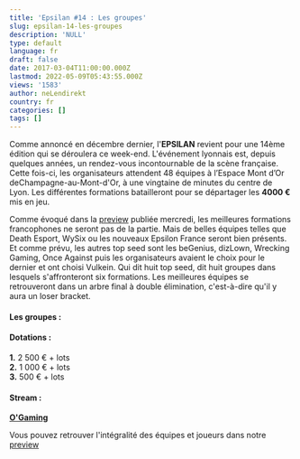 ```yaml
---
title: 'Epsilan #14 : Les groupes'
slug: epsilan-14-les-groupes
description: 'NULL'
type: default
language: fr
draft: false
date: 2017-03-04T11:00:00.000Z
lastmod: 2022-05-09T05:43:55.000Z
views: '1583'
author: neLendirekt
country: fr
categories: []
tags: []
---
```

Comme annoncé en décembre dernier, l'**EPSILAN** revient pour une 14ème édition qui se déroulera ce week-end. L'événement lyonnais est, depuis quelques années, un rendez-vous incontournable de la scène française. Cette fois-ci, les organisateurs attendent 48 équipes à l’Espace Mont d’Or deChampagne-au-Mont-d'Or, à une vingtaine de minutes du centre de Lyon. Les différentes formations batailleront pour se départager les **4000 €** mis en jeu.

Comme évoqué dans la [preview](https:///flash/epsilan-14-la-preview/351) publiée mercredi, les meilleures formations francophones ne seront pas de la partie. Mais de belles équipes telles que Death Esport, WySix ou les nouveaux Epsilon France seront bien présents. Et comme prévu, les autres top seed sont les beGenius, dizLown, Wrecking Gaming, Once Against puis les organisateurs avaient le choix pour le dernier et ont choisi Vulkein. Qui dit huit top seed, dit huit groupes dans lesquels s'affronteront six formations. Les meilleures équipes se retrouveront dans un arbre final à double élimination, c'est-à-dire qu'il y aura un loser bracket.

#### **Les groupes :**

#### Dotations :

**1.** 2 500 € + lots  
**2\.** 1 000 € + lots  
**3.** 500 € + lots

#### **Stream :**

**[O'Gaming](https://www.twitch.tv/ogamingcs)**

Vous pouvez retrouver l'intégralité des équipes et joueurs dans notre [preview](https:///flash/epsilan-14-la-preview/351)

